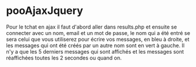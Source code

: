 # pooAjaxJquery
Pour le tchat en ajax il faut d'abord aller dans results.php et ensuite se connecter avec un nom, email et un mot de passe, le nom qui a été entré se sera celui que vous utiliserez pour écrire vos messages, en bleu à droite, et les messages qui ont été créés par un autre nom sont en vert à gauche. Il n'y a que les 5 derniers messages qui sont affichés et les messages sont réaffichées toutes les 2 secondes ou quand on. 
